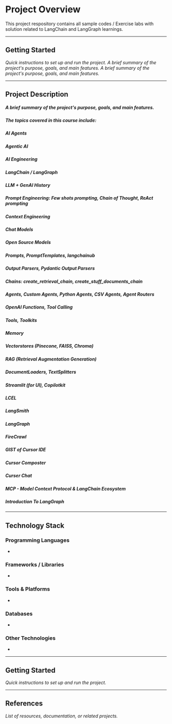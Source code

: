# Project Overview
This project respository contains all sample codes / Exercise labs with solution related to LangChain and LangGraph learnings.

---

## Getting Started
_Quick instructions to set up and run the project._
_A brief summary of the project's purpose, goals, and main features._
_A brief summary of the project's purpose, goals, and main features._

---


## Project Description

##### A brief summary of the project's purpose, goals, and main features.
##### The topics covered in this course include:
##### AI Agents
##### Agentic AI
##### AI Engineering
##### LangChain / LangGraph
##### LLM + GenAI History
##### Prompt Engineering: Few shots prompting, Chain of Thought, ReAct prompting
##### Context Engineering
##### Chat Models
##### Open Source Models
##### Prompts, PromptTemplates, langchainub
##### Output Parsers, Pydantic Output Parsers
##### Chains: create_retrieval_chain, create_stuff_documents_chain
##### Agents, Custom Agents, Python Agents, CSV Agents, Agent Routers
##### OpenAI Functions, Tool Calling
##### Tools, Toolkits
##### Memory
##### Vectorstores (Pinecone, FAISS, Chroma)
##### RAG (Retrieval Augmentation Generation)
##### DocumentLoaders, TextSplitters
##### Streamlit (for UI), Copilotkit
##### LCEL
##### LangSmith
##### LangGraph
##### FireCrawl
##### GIST of Cursor IDE 
##### Cursor Composter
##### Curser Chat
##### MCP - Model Context Protocol & LangChain Ecosystem
##### Introduction To LangGraph

---

## Technology Stack

### Programming Languages
- 

### Frameworks / Libraries
- 

### Tools & Platforms
- 

### Databases
- 

### Other Technologies
- 

---

## Getting Started
_Quick instructions to set up and run the project._

---

## References
_List of resources, documentation, or related projects._
